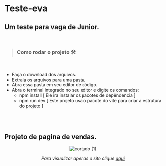 # Teste-eva
## Um teste para vaga de Junior.

<br>

 > ### Como rodar o projeto 🛠️
 <br>

- Faça o download dos arquivos.
- Extraia os arquivos para uma pasta.
- Abra essa pasta em seu editor de código.
- Abra o terminal integrado no seu editor e digite os comandos:
  - npm install  [ Ele ira instalar os pacotes de depêndencia ]
  - npm run dev  [ Este projeto usa o pacote do vite para criar a estrutura do projeto ]
   
<br>



 <br>

 ## Projeto de pagina de vendas.

<div align="center">
 
 ![cortado (1)](https://user-images.githubusercontent.com/74004642/174491750-32e53a49-334e-4b95-ba95-2b43490ef580.gif)
 
*Para visualizar apenas o site clique [aqui]('askeiasek)*
 
</div>

